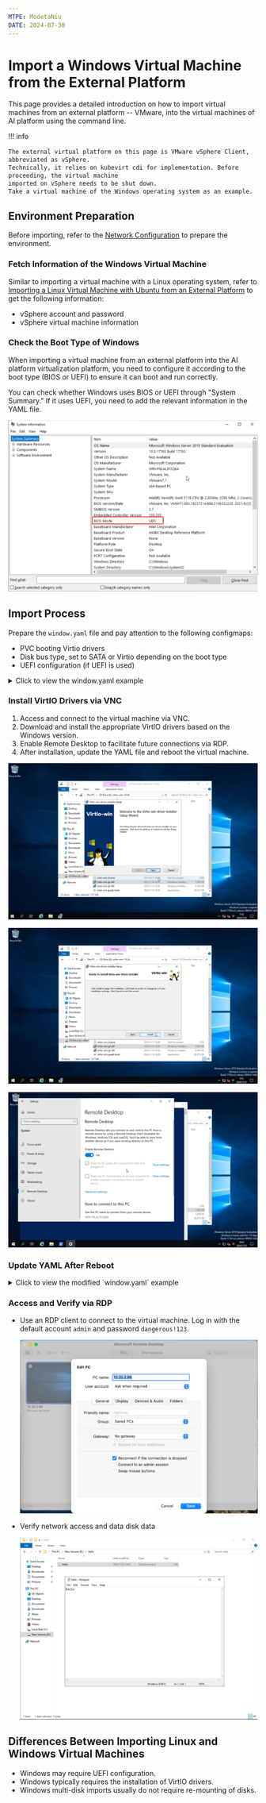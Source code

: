 ```yaml
---
MTPE: ModetaNiu
DATE: 2024-07-30
---
```


# Import a Windows Virtual Machine from the External Platform

This page provides a detailed introduction on how to import virtual machines from an external platform -- VMware, into the virtual machines of AI platform using the command line.

!!! info

    The external virtual platform on this page is VMware vSphere Client, abbreviated as vSphere. 
    Technically, it relies on kubevirt cdi for implementation. Before proceeding, the virtual machine 
    imported on vSphere needs to be shut down.
    Take a virtual machine of the Windows operating system as an example.

## Environment Preparation

Before importing, refer to the [Network Configuration](../vm/vm-network.md) to prepare the environment.

### Fetch Information of the Windows Virtual Machine

Similar to importing a virtual machine with a Linux operating system, refer to [Importing a Linux Virtual Machine with Ubuntu from an External Platform](import-ubuntu.md) to get the following information:

- vSphere account and password
- vSphere virtual machine information

### Check the Boot Type of Windows

When importing a virtual machine from an external platform into the AI platform virtualization platform, 
you need to configure it according to the boot type (BIOS or UEFI) to ensure it can boot and run correctly.

You can check whether Windows uses BIOS or UEFI through "System Summary." If it uses UEFI, you need to 
add the relevant information in the YAML file.

![System Summary](../images/window-uefi.png)

## Import Process

Prepare the `window.yaml` file and pay attention to the following configmaps:

- PVC booting Virtio drivers
- Disk bus type, set to SATA or Virtio depending on the boot type
- UEFI configuration (if UEFI is used)

<details>
<summary>Click to view the window.yaml example</summary>

```yaml title="window.yaml"
apiVersion: kubevirt.io/v1
kind: VirtualMachine
metadata:
  labels:
    virtnest.io/os-family: windows
    virtnest.io/os-version: "server2019"
  name: export-window-21
  namespace: default
spec:
  dataVolumeTemplates:
    - metadata:
        name: export-window-21-rootdisk
      spec:
        pvc:
          accessModes:
            - ReadWriteOnce
          resources:
            requests:
              storage: 22Gi
          storageClassName: local-path
        source:
          vddk:
            backingFile: "[A05-09-ShangPu-Local-DataStore] virtnest-export-window/virtnest-export-window.vmdk"
            url: "https://10.64.56.21"
            uuid: "421d40f2-21a2-cfeb-d5c9-e7f8abfc2faa"
            thumbprint: "D7:C4:22:E3:6F:69:DA:72:50:81:12:FA:42:18:3F:29:5C:7F:41:CA"
            secretRef: "vsphere21"
            initImageURL: "release.daocloud.io/virtnest/vddk:v8"
    - metadata:
        name: export-window-21-datadisk
      spec:
        pvc:
          accessModes:
            - ReadWriteOnce
          resources:
            requests:
              storage: 1Gi
          storageClassName: local-path
        source:
          vddk:
            backingFile: "[A05-09-ShangPu-Local-DataStore] virtnest-export-window/virtnest-export-window_1.vmdk"
            url: "https://10.64.56.21"
            uuid: "421d40f2-21a2-cfeb-d5c9-e7f8abfc2faa"
            thumbprint: "D7:C4:22:E3:6F:69:DA:72:50:81:12:FA:42:18:3F:29:5C:7F:41:CA"
            secretRef: "vsphere21"
            initImageURL: "release.daocloud.io/virtnest/vddk:v8"
    # <1>. PVC for booting Virtio drivers
    # ↓↓↓↓↓↓↓↓↓↓↓↓↓↓↓↓↓↓↓↓↓↓
    - metadata:
        name: virtio-disk
      spec:
        pvc:
          accessModes:
            - ReadWriteOnce
          resources:
            requests:
              storage: 10Mi
          storageClassName: local-path
        source:
          blank: {}
          # ↑↑↑↑↑↑↑↑↑↑↑↑↑↑↑↑↑↑↑↑↑↑
  running: true
  template:
    metadata:
      annotations:
        ipam.spidernet.io/ippools: '[{"cleangateway":false,"ipv4":["test86"]}]'
    spec:
      dnsConfig:
        nameservers:
        - 223.5.5.5
      domain:
        cpu:
          cores: 2
        memory:
          guest: 4Gi
        devices:
          disks:
            - bootOrder: 1
              disk:
                bus: sata   # <2> Disk bus type, set to SATA or Virtio depending on the boot type
              name: rootdisk
            - bootOrder: 2
              disk:
                bus: sata   # <2> Disk bus type, set to SATA or Virtio depending on the boot type
              name: datadisk
            # <1>. disk for booting Virtio drivers
            # ↓↓↓↓↓↓↓↓↓↓↓↓↓↓↓↓↓↓↓↓↓↓
            - bootOrder: 3
              disk:
                bus: virtio
              name: virtdisk
            - bootOrder: 4
              cdrom:
                bus: sata
              name: virtiocontainerdisk
            # ↑↑↑↑↑↑↑↑↑↑↑↑↑↑↑↑↑↑↑↑↑↑
          interfaces:
            - bridge: {}
              name: ovs-bridge0
        # <3> In the above section "Check the Boot Type of Windows"
        # If using UEFI, add the following information
        # ↓↓↓↓↓↓↓↓↓↓↓↓↓↓↓↓↓↓↓↓↓↓
        features:
          smm:
            enabled: true
        firmware:
          bootloader:
            efi:
              secureBoot: false
        # ↑↑↑↑↑↑↑↑↑↑↑↑↑↑↑↑↑↑↑↑↑↑
        machine:
          type: q35
        resources:
          requests:
            memory: 4Gi
      networks:
        - multus:
            default: true
            networkName: kube-system/test1
          name: ovs-bridge0
      volumes:
        - dataVolume:
            name: export-window-21-rootdisk
          name: rootdisk
        - dataVolume:
            name: export-window-21-datadisk
          name: datadisk      
        # <1> Volumes for booting Virtio drivers
        # ↓↓↓↓↓↓↓↓↓↓↓↓↓↓↓↓↓↓↓↓↓↓
        - dataVolume:
            name: virtio-disk
          name: virtdisk
        - containerDisk:
            image: release-ci.daocloud.io/virtnest/kubevirt/virtio-win:v4.12.12-5
          name: virtiocontainerdisk
        # ↑↑↑↑↑↑↑↑↑↑↑↑↑↑↑↑↑↑↑↑↑↑
```

</details>

### Install VirtIO Drivers via VNC

1. Access and connect to the virtual machine via VNC.
2. Download and install the appropriate VirtIO drivers based on the Windows version.
3. Enable Remote Desktop to facilitate future connections via RDP.
4. After installation, update the YAML file and reboot the virtual machine.

![Install VirtIO 1](../images/install01.png)

![Install VirtIO 2](../images/install02.png)

![Remote Desktop](../images/turn-on.png)

### Update YAML After Reboot

<details>
<summary>Click to view the modified `window.yaml` example</summary>

```yaml title="window.yaml"
# Delete fields marked with <1>, modify fields marked with <2>: change sata to virtio
apiVersion: kubevirt.io/v1
kind: VirtualMachine
metadata:
  labels:
    virtnest.io/os-family: windows
    virtnest.io/os-version: "server2019"
  name: export-window-21
  namespace: default
spec:
  dataVolumeTemplates:
    - metadata:
        name: export-window-21-rootdisk
      spec:
        pvc:
          accessModes:
            - ReadWriteOnce
          resources:
            requests:
              storage: 22Gi
          storageClassName: local-path
        source:
          vddk:
            backingFile: "[A05-09-ShangPu-Local-DataStore] virtnest-export-window/virtnest-export-window.vmdk"
            url: "https://10.64.56.21"
            uuid: "421d40f2-21a2-cfeb-d5c9-e7f8abfc2faa"
            thumbprint: "D7:C4:22:E3:6F:69:DA:72:50:81:12:FA:42:18:3F:29:5C:7F:41:CA"
            secretRef: "vsphere21"
            initImageURL: "release.daocloud.io/virtnest/vddk:v8"
    - metadata:
        name: export-window-21-datadisk
      spec:
        pvc:
          accessModes:
            - ReadWriteOnce
          resources:
            requests:
              storage: 1Gi
          storageClassName: local-path
        source:
          vddk:
            backingFile: "[A05-09-ShangPu-Local-DataStore] virtnest-export-window/virtnest-export-window_1.vmdk"
            url: "https://10.64.56.21"
            uuid: "421d40f2-21a2-cfeb-d5c9-e7f8abfc2faa"
            thumbprint: "D7:C4:22:E3:6F:69:DA:72:50:81:12:FA:42:18:3F:29:5C:7F:41:CA"
            secretRef: "vsphere21"
            initImageURL: "release.daocloud.io/virtnest/vddk:v8"
  running: true
  template:
    metadata:
      annotations:
        ipam.spidernet.io/ippools: '[{"cleangateway":false,"ipv4":["test86"]}]'
    spec:
      dnsConfig:
        nameservers:
        - 223.5.5.5
      domain:
        cpu:
          cores: 2
        memory:
          guest: 4Gi
        devices:
          disks:
            - bootOrder: 1
              disk:
                bus: virtio  # <2>
              name: rootdisk
            - bootOrder: 2
              disk:
                bus: virtio  # <2>
              name: datadisk
          interfaces:
            - bridge: {}
              name: ovs-bridge0
        # <3> In the above section "Check the Boot Type of Windows"
        # If using UEFI, add the following information
        # ↓↓↓↓↓↓↓↓↓↓↓↓↓↓↓↓↓↓↓↓↓↓
        features:
          smm:
            enabled: true
        firmware:
          bootloader:
            efi:
              secureBoot: false
        # ↑↑↑↑↑↑↑↑↑↑↑↑↑↑↑↑↑↑↑↑↑↑
        machine:
          type: q35
        resources:
          requests:
            memory: 4Gi
      networks:
        - multus:
            default: true
            networkName: kube-system/test1
          name: ovs-bridge0
      volumes:
        - dataVolume:
            name: export-window-21-rootdisk
          name: rootdisk
        - dataVolume:
            name: export-window-21-datadisk
          name: datadisk
```

</details>

### Access and Verify via RDP

- Use an RDP client to connect to the virtual machine. Log in with the default account `admin` and password `dangerous!123`.

    ![Access VM](../images/pc.png)

- Verify network access and data disk data

    ![View Disk](../images/disk.png)

## Differences Between Importing Linux and Windows Virtual Machines

- Windows may require UEFI configuration.
- Windows typically requires the installation of VirtIO drivers.
- Windows multi-disk imports usually do not require re-mounting of disks.